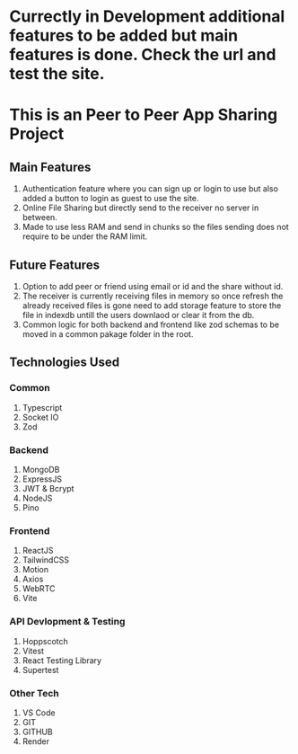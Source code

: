 # Currectly in Development additional features to be added but main features is done. Check the url and test the site.
# This is an Peer to Peer App Sharing Project 

## Main Features
1. Authentication feature where you can sign up or login to use but also added a button to login as guest to use the site.
2. Online File Sharing but directly send to the receiver no server in between.
3. Made to use less RAM and send in chunks so the files sending does not require to be under the RAM limit.

## Future Features
1. Option to add peer or friend using email or id and the share without id.
2. The receiver is currently receiving files in memory so once refresh the already received files is gone need to add storage feature to store the file in indexdb untill the users downlaod or clear it from the db.
3. Common logic for both backend and frontend like zod schemas to be moved in a common pakage folder in the root.  

## Technologies Used
### Common
1. Typescript
2. Socket IO
3. Zod

### Backend
1. MongoDB
2. ExpressJS
3. JWT & Bcrypt
4. NodeJS
5. Pino

### Frontend
1. ReactJS
2. TailwindCSS
3. Motion
4. Axios
5. WebRTC
6. Vite

### API Devlopment & Testing
1. Hoppscotch
2. Vitest
3. React Testing Library
4. Supertest

### Other Tech
1. VS Code
2. GIT
3. GITHUB
4. Render
